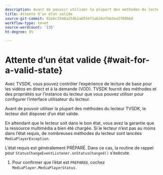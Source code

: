 ```yaml
---
description: Avant de pouvoir utiliser la plupart des méthodes du lecteur TVSDK, le lecteur doit disposer d’un état valide.
title: Attente d’un état valide
source-git-commit: 02ebc3548a254b2a6554f1ab34afbb3ea5f09bb8
workflow-type: tm+mt
source-wordcount: '135'
ht-degree: 0%

---
```


# Attente d’un état valide {#wait-for-a-valid-state}

Avec TVSDK, vous pouvez contrôler l’expérience de lecture de base pour les vidéos en direct et à la demande (VOD). TVSDK fournit des méthodes et des propriétés sur l’instance du lecteur que vous pouvez utiliser pour configurer l’interface utilisateur du lecteur.

Avant de pouvoir utiliser la plupart des méthodes du lecteur TVSDK, le lecteur doit disposer d’un état valide.

En attendant que le lecteur soit dans le bon état, vous avez la garantie que la ressource multimédia a bien été chargée. Si le lecteur n’est pas au moins dans l’état requis, de nombreuses méthodes du lecteur sont lancées `MediaPlayerException`.

L’état requis est généralement PRÉPARÉ. Dans ce cas, la routine de rappel pour `StatusChangeEventListener.onStatusChanged()` s’exécute.

1. Pour confirmer que l’état est `PREPARED`, cochez `MediaPlayer.MediaPlayerStatus`.
